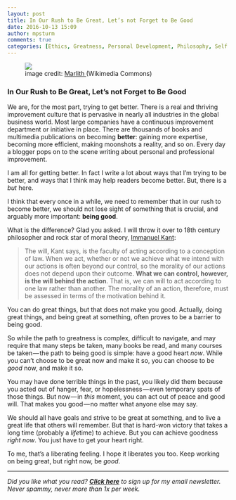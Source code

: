 ```yaml
---
layout: post
title: In Our Rush to Be Great, Let’s not Forget to Be Good
date: 2016-10-13 15:09
author: mpsturm
comments: true
categories: [Ethics, Greatness, Personal Development, Philosophy, Self Improvement, Uncategorized]
---
```



<figure class="wp-caption">

<img src="https://mikesturmblog.files.wordpress.com/2016/10/99ccc-0uwdcfrtc12j2gd5m.jpg">

<figcaption class="wp-caption-text">image credit: <a href="https://commons.wikimedia.org/wiki/User:Marlith" target="_blank">Marlith </a>(Wikimedia Commons)</figcaption></figure>

<h3>In Our Rush to Be Great, Let’s not Forget to Be Good</h3>
<p>We are, for the most part, trying to get better. There is a real and thriving improvement culture that is pervasive in nearly all industries in the global business world. Most large companies have a continuous improvement department or initiative in place. There are thousands of books and multimedia publications on becoming <strong>better</strong>: gaining more expertise, becoming more efficient, making moonshots a reality, and so on. Every day a blogger pops on to the scene writing about personal and professional improvement.</p>
<p>I am all for getting better. In fact I write a lot about ways that I’m trying to be better, and ways that I think may help readers become better. But, there is a <em>but </em>here.</p>
<p>I think that every once in a while, we need to remember that in our rush to become better, we should not lose sight of something that is crucial, and arguably more important: <strong>being good</strong>.</p>
<p>What is the difference? Glad you asked. I will throw it over to 18th century philosopher and rock star of moral theory, <a href="https://kantphilosophy.wordpress.com/kants-ethics/the-good-will/" target="_blank">Immanuel Kant</a>:</p>
<blockquote>The will, Kant says, is the faculty of acting according to a conception of law. When we act, whether or not we achieve what we intend with our actions is often beyond our control, so the morality of our actions does not depend upon their outcome. <strong>What we can control, however, is the will behind the action</strong>. That is, we can will to act according to one law rather than another. The morality of an action, therefore, must be assessed in terms of the motivation behind it.</blockquote>
<p>You can do great things, but that does not make you good. Actually, doing great things, and being great at something, often proves to be a barrier to being good.</p>
<p>So while the path to greatness is complex, difficult to navigate, and may require that many steps be taken, many books be read, and many courses be taken — the path to being good is simple: have a good heart <em>now</em>. While you can’t choose to be great now and make it so, you can choose to be <em>good </em>now, and make it so.</p>
<p>You may have done terrible things in the past, you likely did them because you acted out of hanger, fear, or hopelessness — even temporary spats of those things. But now — in <em>this </em>moment, you can act out of peace and good will. That makes you good — no matter what anyone else may say.</p>
<p>We should all have goals and strive to be great at something, and to live a great life that others will remember. But that is hard-won victory that takes a long time (probably a <em>life</em>time) to achieve. But you can achieve goodness <em>right now</em>. You just have to get your heart right.</p>
<p>To me, that’s a liberating feeling. I hope it liberates you too. Keep working on being great, but right now, be <em>good</em>.</p>

<hr>
<p><em>Did you like what you read? </em><a href="https://tinyletter.com/mike_sturm" target="_blank"><strong><em>Click here</em></strong></a><em> to sign up for my email newsletter. Never spammy, never more than 1x per week.</em></p>
